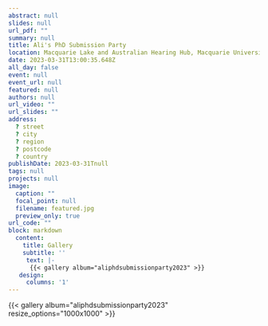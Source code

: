 ```yaml
---
abstract: null
slides: null
url_pdf: ""
summary: null
title: Ali's PhD Submission Party
location: Macquarie Lake and Australian Hearing Hub, Macquarie University
date: 2023-03-31T13:00:35.648Z
all_day: false
event: null
event_url: null
featured: null
authors: null
url_video: ""
url_slides: ""
address:
  ? street
  ? city
  ? region
  ? postcode
  ? country
publishDate: 2023-03-31Tnull
tags: null
projects: null
image:
  caption: ""
  focal_point: null
  filename: featured.jpg
  preview_only: true
url_code: ""
block: markdown
  content:
    title: Gallery
    subtitle: ''
     text: |-
      {{< gallery album="aliphdsubmissionparty2023" >}}
   design:
     columns: '1'
---
```


{{< gallery album="aliphdsubmissionparty2023" resize_options="1000x1000" >}}
